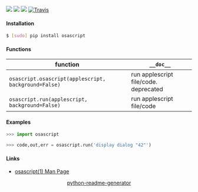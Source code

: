 <!--
https://pypi.org/project/readme-generator/
https://pypi.org/project/python-readme-generator/
-->

[![](https://img.shields.io/badge/OS-MacOS-blue.svg?longCache=True)]()
[![](https://img.shields.io/pypi/pyversions/osascript.svg?longCache=True)](https://pypi.org/project/osascript/)
[![](https://img.shields.io/pypi/v/osascript.svg?maxAge=3600)](https://pypi.org/project/osascript/)
[![Travis](https://api.travis-ci.org/looking-for-a-job/osascript.py.svg?branch=master)](https://travis-ci.org/looking-for-a-job/osascript.py/)

#### Installation
```bash
$ [sudo] pip install osascript
```

#### Functions
function|`__doc__`
-|-
`osascript.osascript(applescript, background=False)` |run applescript file/code. deprecated
`osascript.run(applescript, background=False)` |run applescript file/code

#### Examples
```python
>>> import osascript

>>> code,out,err = osascript.run('display dialog "42"')
```

#### Links
+   [osascript(1) Man Page](https://ss64.com/osx/osascript.html)

<p align="center">
    <a href="https://pypi.org/project/python-readme-generator/">python-readme-generator</a>
</p>